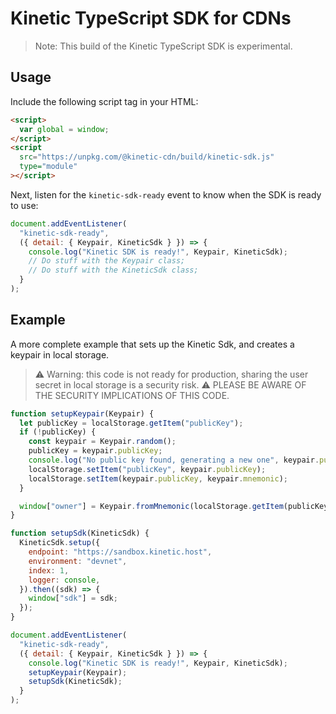 # Kinetic TypeScript SDK for CDNs

> Note: This build of the Kinetic TypeScript SDK is experimental.

## Usage

Include the following script tag in your HTML:

```html
<script>
  var global = window;
</script>
<script
  src="https://unpkg.com/@kinetic-cdn/build/kinetic-sdk.js"
  type="module"
></script>
```

Next, listen for the `kinetic-sdk-ready` event to know when the SDK is ready to use:

```js
document.addEventListener(
  "kinetic-sdk-ready",
  ({ detail: { Keypair, KineticSdk } }) => {
    console.log("Kinetic SDK is ready!", Keypair, KineticSdk);
    // Do stuff with the Keypair class;
    // Do stuff with the KineticSdk class;
  }
);
```

## Example

A more complete example that sets up the Kinetic Sdk, and creates a keypair in local storage.

> ⚠️ Warning: this code is not ready for production, sharing the user secret in local storage is a security risk.
> ⚠️ PLEASE BE AWARE OF THE SECURITY IMPLICATIONS OF THIS CODE.

```js
function setupKeypair(Keypair) {
  let publicKey = localStorage.getItem("publicKey");
  if (!publicKey) {
    const keypair = Keypair.random();
    publicKey = keypair.publicKey;
    console.log("No public key found, generating a new one", keypair.publicKey);
    localStorage.setItem("publicKey", keypair.publicKey);
    localStorage.setItem(keypair.publicKey, keypair.mnemonic);
  }

  window["owner"] = Keypair.fromMnemonic(localStorage.getItem(publicKey));
}

function setupSdk(KineticSdk) {
  KineticSdk.setup({
    endpoint: "https://sandbox.kinetic.host",
    environment: "devnet",
    index: 1,
    logger: console,
  }).then((sdk) => {
    window["sdk"] = sdk;
  });
}

document.addEventListener(
  "kinetic-sdk-ready",
  ({ detail: { Keypair, KineticSdk } }) => {
    console.log("Kinetic SDK is ready!", Keypair, KineticSdk);
    setupKeypair(Keypair);
    setupSdk(KineticSdk);
  }
);
```
